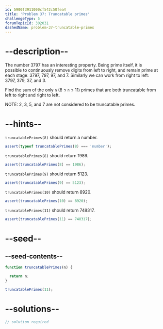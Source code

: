 ```yaml
---
id: 5900f3911000cf542c50fea4
title: 'Problem 37: Truncatable primes'
challengeType: 5
forumTopicId: 302031
dashedName: problem-37-truncatable-primes
---
```


# --description--

The number 3797 has an interesting property. Being prime itself, it is possible to continuously remove digits from left to right, and remain prime at each stage: 3797, 797, 97, and 7. Similarly we can work from right to left: 3797, 379, 37, and 3.

Find the sum of the only `n` (8 ≤ `n` ≤ 11) primes that are both truncatable from left to right and right to left.

NOTE: 2, 3, 5, and 7 are not considered to be truncatable primes.

# --hints--

`truncatablePrimes(8)` should return a number.

```js
assert(typeof truncatablePrimes(8) === 'number');
```

`truncatablePrimes(8)` should return 1986.

```js
assert(truncatablePrimes(8) == 1986);
```

`truncatablePrimes(9)` should return 5123.

```js
assert(truncatablePrimes(9) == 5123);
```

`truncatablePrimes(10)` should return 8920.

```js
assert(truncatablePrimes(10) == 8920);
```

`truncatablePrimes(11)` should return 748317.

```js
assert(truncatablePrimes(11) == 748317);
```

# --seed--

## --seed-contents--

```js
function truncatablePrimes(n) {

  return n;
}

truncatablePrimes(11);
```

# --solutions--

```js
// solution required
```
